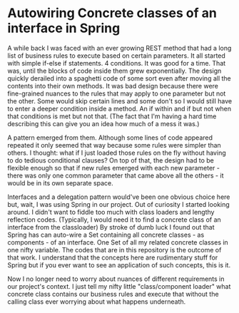 # Autowiring Concrete classes of an interface in Spring

A while back I was faced with an ever growing REST method that had a long list of business rules to execute based on certain parameters. It all started with simple if-else if statements. 4 conditions. It was good for a time. That was, until the blocks of code inside them grew exponentially. The design quickly derailed into a spaghetti code of some sort even after moving all the contents into their own methods. It was bad design because there were fine-grained nuances to the rules that may apply to one parameter but not the other. Some would skip certain lines and some don't so I would still have to enter a deeper condition inside a method. An if within and if but not when that conditions is met but not that. (The fact that I'm having a hard time describing this can give you an idea how much of a mess it was.) 

A pattern emerged from them. Although some lines of code appeared repeated it only seemed that way because some rules were simpler than others. I thought: what if I just loaded those rules on the fly without having to do tedious conditional clauses? On top of that, the design had to be flexible enough so that if new rules emerged with each new parameter - there was only one common parameter that came above all the others - it would be in its own separate space.

Interfaces and a delegation pattern would've been one obvious choice here but, wait, I was using Spring in our project. Out of curiosity I started looking around. I didn't want to fiddle too much with class loaders and lengthy reflection codes. (Typically, I would need it to find a concrete class of an interface from the classloader) By stroke of dumb luck I found out that Spring has can auto-wire a Set containing all concrete classes - as components - of an interface. One Set of all my related concrete classes in one nifty variable. The codes that are in this repository is the outcome of that work. I understand that the concepts here are rudimentary stuff for Spring but if you ever want to see an application of such concepts, this is it.

Now I no longer need to worry about nuances of different requirements in our project's context. I just tell my nifty little "class/component loader" what concrete class contains our business rules and execute that without the calling class ever worrying about what happens underneath.